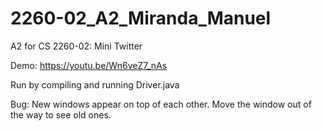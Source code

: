 # 2260-02_A2_Miranda_Manuel
A2 for CS 2260-02: Mini Twitter

Demo: https://youtu.be/Wn6veZ7_nAs

Run by compiling and running Driver.java

Bug: New windows appear on top of each other. Move the window out of the way to see old ones.
